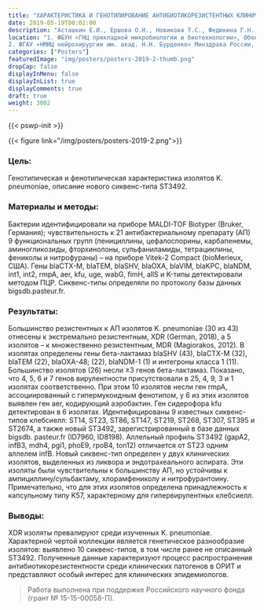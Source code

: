 ```yaml
---
title: "ХАРАКТЕРИСТИКА И ГЕНОТИПИРОВАНИЕ АНТИБИОТИКОРЕЗИСТЕНТНЫХ КЛИНИЧЕСКИХ ШТАММОВ KLEBSIELLA PNEUMONIAE, ИДЕНТИФИКАЦИЯ НОВОГО СИКВЕНС-ТИПА ST3492"
date: 2019-05-19T00:02:00
description: "Асташкин Е.И., Ершова О.Н., Новикова Т.С., Федюкина Г.Н., Кузина Е.С., Александрова И.А., Фурсова Н.К."
location: "1. ФБУН «ГНЦ прикладной микробиологии и биотехнологии», Оболенск, Россия
2. ФГАУ «НМИЦ нейрохирургии им. акад. Н.Н. Бурденко» Минздрава России, Москва, Россия"
categories: ["Posters"]
featuredImage: "img/posters/posters-2019-2-thumb.png"
dropCap: false
displayInMenu: false
displayInList: true
displayComments: true
draft: true
weight: 3002
---
```



{{< pswp-init >}}

{{< figure link="/img/posters/posters-2019-2.png">}}


### Цель:

Генотипическая и фенотипическая характеристика изолятов K. pneumoniae, описание нового сиквенс-типа ST3492.

### Материалы и методы: 

Бактерии идентифицировали на приборе MALDI-TOF Biotyper (Bruker, Германия); чувствительность к 21 антибактериальному препарату (АП) 9 функциональных групп (пенициллины, цефалоспорины, карбапенемы, аминогликозиды, фторхинолоны, сульфаниламиды, тетрациклины, фениколы и нитрофураны) – на приборе Vitek-2 Compact (bioMerieux, США). Гены blaCTX-M, blaTEM, blaSHV, blaOXA, blaVIM, blaKPC, blaNDM, int1, int2, rmpA, aer, kfu, uge, wabG, fimH, allS и K-типы детектировали методом ПЦР. Сиквенс-типы определяли по протоколу базы данных bigsdb.pasteur.fr.

### Результаты: 

Большинство резистентных к АП изолятов K. pneumoniae (30 из 43) отнесены к экстремально резистентным, XDR (German, 2018), а 5 изолятов – к множественно резистентным, MDR (Magiorakos, 2012). В изолятах определены гены бета-лактамаз blaSHV (43), blaCTX-M (32), blaTEM (22), blaOXA-48; (22), blaNDM-1 (1) и интегроны класса 1 (11). Большинство изолятов (26) несли ≥3 генов бета-лактамаз. Показано, что 4, 5, 6 и 7 генов вирулентности присутствовали в 25, 4, 9, 3 и 1 изолятах соответственно. При этом 10 изолятов несли ген rmpA, ассоциированный с гипермукоидным фенотипом, у 6 из этих изолятов выявлен ген aer, кодирующий аэробактин. Ген сидерофора kfu детектирован в 6 изолятах. Идентифицированы 9 известных сиквенс-типов клебсиелл: ST14, ST23, ST86, ST147, ST219, ST268, ST307, ST395 и ST2674, а также новый ST3492, зарегистрированный в базе данных bigsdb. pasteur.fr (ID7960, ID8198). Аллельный профиль ST3492 (gapA2, infB3, mdh4, pgi1, phoE9, rpoB4, ton12) отличается от ST23 одним аллелем infB. Новый сиквенс-тип определен у двух клинических изолятов, выделенных из ликвора и эндотрахеального аспирата. Эти изоляты были чувствительны к большинству АП, но устойчивы к ампициллину/сульбактаму, хлорамфениколу и нитрофурантоину. Примечательно, что для этих изолятов определена принадлежность к капсульному типу K57, характерному для гипервирулентных клебсиелл.

### Выводы: 

XDR изоляты превалируют среди изученных K. pneumoniae. Характерной чертой коллекции является генетическое разнообразие изолятов: выявлено 10 сиквенс-типов, в том числе ранее не описанный ST3492. Полученные данные характеризуют процесс распространения антибиотикорезистентности среди клинических патогенов в ОРИТ и представляют особый интерес для клинических эпидемиологов.

> Работа выполнена при поддержке Российского научного фонда (грант № 15-15-00058-П).
